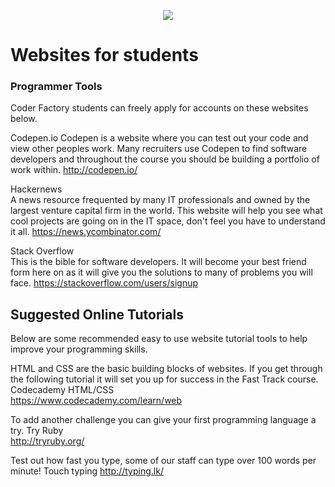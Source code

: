 <p align="center"><img src="https://github.com/coder-factory-academy/cf-guidline-css/blob/master/CFA.png"></p>


# Websites for students

### Programmer Tools
Coder Factory students can freely apply for accounts on these websites below.

Codepen.io
Codepen is a website where you can test out your code and view other peoples work. Many recruiters use Codepen to find software developers and throughout the course you should be building a portfolio of work within.
 http://codepen.io/


Hackernews  
A news resource frequented by many IT professionals and owned by the largest venture capital firm in the world. This website will help you see what cool projects are going on in the IT space, don't feel you have to understand it all.
  https://news.ycombinator.com/


Stack Overflow  
This is the bible for software developers. It will become your best friend form here on as it will give you the solutions to many of problems you will face.
  https://stackoverflow.com/users/signup


## Suggested Online Tutorials
Below are some recommended easy to use website tutorial tools to help improve your programming skills.

HTML and CSS are the basic building blocks of websites. If you get through the following tutorial it will set you up for success in the Fast Track course.
Codecademy HTML/CSS  
  https://www.codecademy.com/learn/web


To add another challenge you can give your first programming language a try.
Try Ruby  
  http://tryruby.org/


Test out how fast you type, some of our staff can type over 100 words per minute!
Touch typing
  http://typing.lk/
